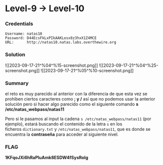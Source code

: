 # Level-9 -> Level-10

### Credentials

```
Username: natas10
Password: D44EcsFkLxPIkAAKLosx8z3hxX1Z4MCE
URL:      http://natas10.natas.labs.overthewire.org
```
### Solution


![[2023-09-17-21^%04^%15-screenshot.png]]
![[2023-09-17-21^%04^%25-screenshot.png]]
![[2023-09-17-21^%05^%10-screenshot.png]]

### Summary
el reto es muy parecido al anterior con la diferencia de que esta vez se prohiben ciertos caracteres como **; y /** así que no podemos usar la anterior solución pero si hacer algo parecido como el siguiente comando **s  /etc/natas_webpass/natas11** 

Pero si le pasamos al input la cadena `s /etc/natas_webpass/natas11` (por ejemplo), estará buscando el contenido de la letra `s` en los ficheros `dictionary.txt` y `/etc/natas_webpass/natas11`, que es donde se encuentra la **contraseña** para acceder al siguiente nivel.
### FLAG
**1KFqoJXi6hRaPluAmk8ESDW4fSysRoIg** 